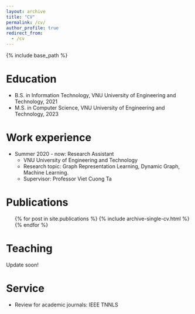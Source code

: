 ```yaml
---
layout: archive
title: "CV"
permalink: /cv/
author_profile: true
redirect_from:
  - /cv
---
```


{% include base_path %}

Education
======
* B.S. in Information Technology, VNU University of Engineering and Technology, 2021
* M.S. in Computer Science, VNU University of Engineering and Technology, 2023
<!-- * Ph.D in Version Control Theory, GitHub University, 2018 (expected) -->

Work experience
======
* Summer 2020 - now: Research Assistant
  * VNU University of Engineering and Technology
  * Research topic: Graph Representation Learning, Dynamic Graph, Machine Learning.
  * Supervisor: Professor Viet Cuong Ta

<!-- * May 2022 - March 2023: Fellow
  * Fatima Fellowship
  * Research topic: Sampling for training Graph Neural Networks.
  * Mentor:  Muhammed Fatih Balin -->
  
<!-- Skills
======
* Skill 1
* Skill 2
  * Sub-skill 2.1
  * Sub-skill 2.2
  * Sub-skill 2.3
* Skill 3 -->

Publications
======
  <ul>{% for post in site.publications %}
    {% include archive-single-cv.html %}
  {% endfor %}</ul>
  
<!-- Talks
======
  <ul>{% for post in site.talks %}
    {% include archive-single-talk-cv.html %}
  {% endfor %}</ul> -->
  
Teaching
======
  <!-- <ul>{% for post in site.teaching %}
    {% include archive-single-cv.html %}
  {% endfor %}</ul> -->
  Update soon!
  
Service
======
* Review for academic journals:  IEEE TNNLS
